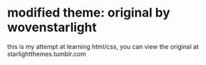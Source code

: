 

# modified theme: original by wovenstarlight
 this is my attempt at learning html/css, you can view the original at starlightthemes.tumblr.com
